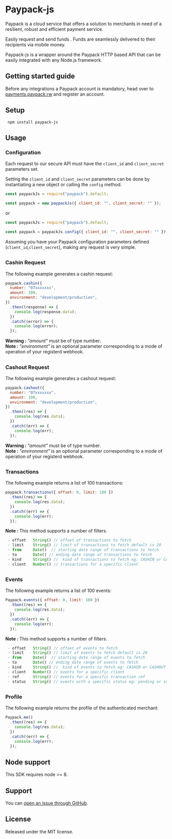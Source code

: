 # Paypack-js

Paypack is a cloud service that offers a solution to merchants in need of a resilient, robust and efficient payment service.

Easily request and send funds . Funds are seamlessly delivered to their recipients via mobile money.

Paypack-js is a wrapper around the Paypack HTTP based API that can be easily integrated with any Node.js framework.

## Getting started guide

Before any integrations a Paypack account is mandatory, head over to [payments.paypack.rw](payments.paypack.rw) and register an account.

## Setup

` npm install paypack-js`

## Usage

### Configuration

Each request to our secure API must have the `client_id` and `client_secret` parameters set.

Setting the `client_id` and `client_secret` parameters can be done by instantiating a new object or calling the `config` method.

```js
const paypackJs = require("paypack").default;

const paypack = new paypackJs({ client_id: "", client_secret: "" });
```

or


```js
const paypackJs = require("paypack").default;

const paypack = paypackJs.config({ client_id: "", client_secret: "" });
```


Assuming you have your Paypack configuration parameters defined (`client_id`,`client_secret`), making any request is very simple.

##

### Cashin Request

The following example generates a cashin request:

```js
paypack.cashin({
  number: "07xxxxxxx",
  amount: 100,
  environment: "development/production",
})
  .then((response) => {
    console.log(response.data);
  })
  .catch((error) => {
    console.log(error);
  });
```

<b> Warning : </b> <i>"amount"</i> must be of type number.\
<b> Note : </b> <i>"environment"</i> is an optional parameter corresponding to a mode of operation of your registerd webhook.

##

### Cashout Request

The following example generates a cashout request:

```js
paypack.cashout({
  number: "07xxxxxxx",
  amount: 100,
  environment: "development/production",
})
  .then((res) => {
    console.log(res.data);
  })
  .catch((err) => {
    console.log(err);
  });
```

<b> Warning : </b> <i>"amount"</i> must be of type number.\
<b> Note : </b> <i>"environment"</i> is an optional parameter corresponding to a mode of operation of your registerd webhook.

##

### Transactions

The following example returns a list of 100 transactions:

```js
paypack.transactions({ offset: 0, limit: 100 })
  .then((res) => {
    console.log(res.data);
  })
  .catch((err) => {
    console.log(err);
  });
```

<b> Note : </b> This method supports a number of filters.

```js
 - offset	String() // offset of transactions to fetch
 - limit	String() // limit of transactions to fetch default is 20
 - from		Date()	// starting date range of transactions to fetch
 - to		Date() // ending date range of transactions to fetch
 - kind		String() //  kind of transactions to fetch eg: CASHIN or CASHOUT
 - client	Number() // transactions for a specific client
```

##

### Events

The following example returns a list of 100 events:

```js
Paypack.events({ offset: 0, limit: 100 })
  .then((res) => {
    console.log(res.data);
  })
  .catch((err) => {
    console.log(err);
  });
```

<b> Note : </b> This method supports a number of filters.

```js
 - offset	String() // offset of events to fetch
 - limit	String() // limit of events to fetch default is 20
 - from		Date()	// starting date range of events to fetch
 - to		Date() // ending date range of events to fetch
 - kind		String() //  kind of events to fetch eg: CASHIN or CASHOUT
 - client	Number() // events for a specific client
 - ref		String() // events for a specific transaction ref
 - status	String() // events with a specific status eg: pending or successfull or failed
```

##

### Profile

The following example returns the profile of the authenticated merchant:

```js
Paypack.me()
  .then((res) => {
    console.log(res.data);
  })
  .catch((err) => {
    console.log(err);
  });
```

## Node support

This SDK requires node >= 8.

## Support

You can [open an issue through GitHub](https://github.com/quarksgroup/paypack-js/issues).

## License

Released under the MIT license.
